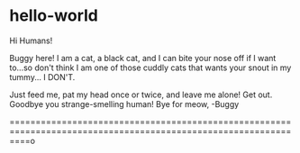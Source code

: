  hello-world
=============

Hi Humans!

Buggy here! I am a cat, a black cat, and I can bite your nose off if I want to...so don't think I am one of those cuddly cats that wants your snout in my tummy... I DON'T.                                                                                  

Just feed me, pat my head once or twice, and leave me alone!
Get out. Goodbye you strange-smelling human!
Bye for meow,
-Buggy

================================================================================================================o                             
